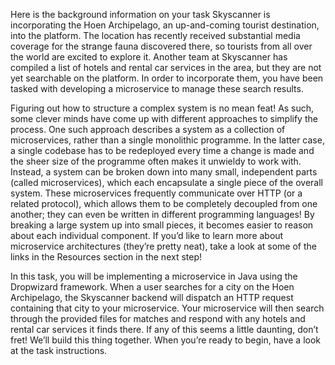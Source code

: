 Here is the background information on your task
Skyscanner is incorporating the Hoen Archipelago, an up-and-coming tourist destination, into the platform. The location has recently received substantial media coverage for the strange fauna discovered there, so tourists from all over the world are excited to explore it. Another team at Skyscanner has compiled a list of hotels and rental car services in the area, but they are not yet searchable on the platform. In order to incorporate them, you have been tasked with developing a microservice to manage these search results.

Figuring out how to structure a complex system is no mean feat! As such, some clever minds have come up with different approaches to simplify the process. One such approach describes a system as a collection of microservices, rather than a single monolithic programme. In the latter case, a single codebase has to be redeployed every time a change is made and the sheer size of the programme often makes it unwieldy to work with. Instead, a system can be broken down into many small, independent parts (called microservices), which each encapsulate a single piece of the overall system. These microservices frequently communicate over HTTP (or a related protocol), which allows them to be completely decoupled from one another; they can even be written in different programming languages! By breaking a large system up into small pieces, it becomes easier to reason about each individual component. If you’d like to learn more about microservice architectures (they’re pretty neat), take a look at some of the links in the Resources section in the next step!

In this task, you will be implementing a microservice in Java using the Dropwizard framework. When a user searches for a city on the Hoen Archipelago, the Skyscanner backend will dispatch an HTTP request containing that city to your microservice. Your microservice will then search through the provided files for matches and respond with any hotels and rental car services it finds there. If any of this seems a little daunting, don’t fret! We’ll build this thing together. When you’re ready to begin, have a look at the task instructions.